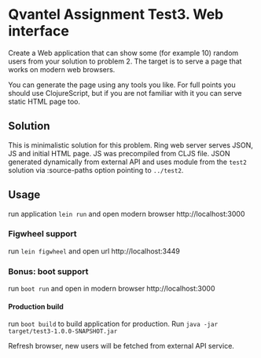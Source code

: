 # Qvantel Assignment Test3. Web interface

Create a Web application that can show some (for example 10) random users from your solution to problem 2. The target is to serve a page that works on modern web browsers. 

You can generate the page using any tools you like. For full points you should use ClojureScript, but if you are not familiar with it you can serve static HTML page too. 

## Solution

This is minimalistic solution for this problem. Ring web server serves JSON, JS and initial HTML page. JS was precompiled from CLJS file. JSON generated dynamically from external API and uses module from the `test2` solution via :source-paths option pointing to `../test2`.


## Usage

run application `lein run` and open modern browser http://localhost:3000

### Figwheel support

run `lein figwheel` and open url http://localhost:3449

### Bonus: boot support

run `boot run` and open in modern browser http://localhost:3000

#### Production build

run `boot build` to build application for production. Run `java -jar target/test3-1.0.0-SNAPSHOT.jar`

Refresh browser, new users will be fetched from external API service.

